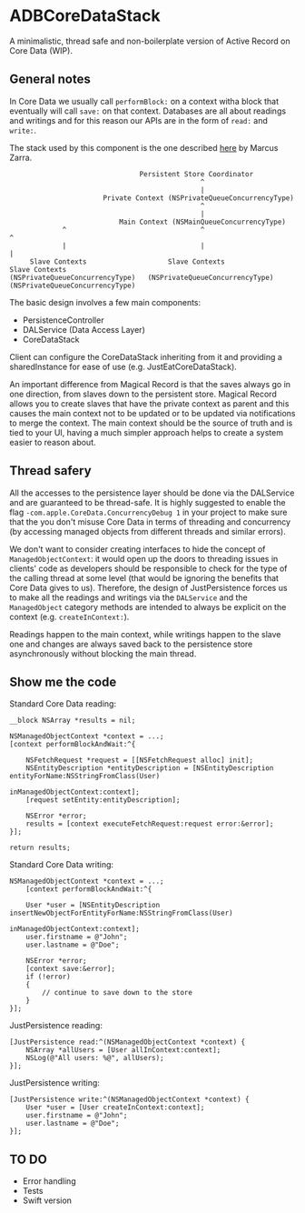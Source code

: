 # ADBCoreDataStack

A minimalistic, thread safe and non-boilerplate version of Active Record on Core Data (WIP).

## General notes

In Core Data we usually call `performBlock:` on a context witha block that eventually will call `save:` on that context.
Databases are all about readings and writings and for this reason our APIs are in the form of `read:` and `write:`.

The stack used by this component is the one described [here](http://martiancraft.com/blog/2015/03/core-data-stack/) by Marcus Zarra.

```
                                Persistent Store Coordinator
                                               ^
                                               |
                       Private Context (NSPrivateQueueConcurrencyType)
                                               ^
                                               |
                           Main Context (NSMainQueueConcurrencyType)
             ^                                 ^                                  ^
             |                                 |                                  |
     Slave Contexts                    Slave Contexts                     Slave Contexts
(NSPrivateQueueConcurrencyType)   (NSPrivateQueueConcurrencyType)    (NSPrivateQueueConcurrencyType)
```

The basic design involves a few main components:

- PersistenceController
- DALService (Data Access Layer)
- CoreDataStack

Client can configure the CoreDataStack inheriting from it and providing a sharedInstance for ease of use (e.g. JustEatCoreDataStack).

An important difference from Magical Record is that the saves always go in one direction, from slaves down to the persistent store.
Magical Record allows you to create slaves that have the private context as parent and this causes the main context not to be updated or to be updated via notifications to merge the context.
The main context should be the source of truth and is tied to your UI, having a much simpler approach helps to create a system easier to reason about.

## Thread safery

All the accesses to the persistence layer should be done via the DALService and are guaranteed to be thread-safe.
It is highly suggested to enable the flag `-com.apple.CoreData.ConcurrencyDebug 1` in your project to make sure that the you don't misuse Core Data in terms of threading and concurrency (by accessing managed objects from different threads and similar errors).

We don't want to consider creating interfaces to hide the concept of `ManagedObjectContext`: it would open up the doors to threading issues in clients' code as developers should be responsible to check for the type of the calling thread at some level (that would be ignoring the benefits that Core Data gives to us).
Therefore, the design of JustPersistence forces us to make all the readings and writings via the `DALService` and the `ManagedObject` category methods are intended to always be explicit on the context (e.g. `createInContext:`).

Readings happen to the main context, while writings happen to the slave one and changes are always saved back to the persistence store asynchronously without blocking the main thread.

## Show me the code

Standard Core Data reading:

```
__block NSArray *results = nil;

NSManagedObjectContext *context = ...;
[context performBlockAndWait:^{

    NSFetchRequest *request = [[NSFetchRequest alloc] init];
    NSEntityDescription *entityDescription = [NSEntityDescription entityForName:NSStringFromClass(User)
                                                         inManagedObjectContext:context];
    [request setEntity:entityDescription];
    
    NSError *error;
    results = [context executeFetchRequest:request error:&error];
}];

return results;
```

Standard Core Data writing:

```
NSManagedObjectContext *context = ...;
    [context performBlockAndWait:^{

    User *user = [NSEntityDescription insertNewObjectForEntityForName:NSStringFromClass(User)
                                               inManagedObjectContext:context];
    user.firstname = @"John";
    user.lastname = @"Doe";

    NSError *error;
    [context save:&error];
    if (!error)
    {
        // continue to save down to the store
    }
}];

```

JustPersistence reading: 

```
[JustPersistence read:^(NSManagedObjectContext *context) {
    NSArray *allUsers = [User allInContext:context];
    NSLog(@"All users: %@", allUsers);
}];
```

JustPersistence writing:

```
[JustPersistence write:^(NSManagedObjectContext *context) {
    User *user = [User createInContext:context];
    user.firstname = @"John";
    user.lastname = @"Doe";
}];
```

## TO DO

- Error handling
- Tests
- Swift version
